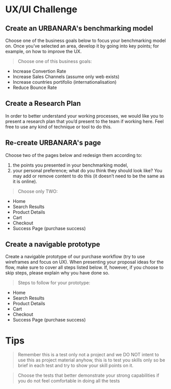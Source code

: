 # UX/UI Challenge

## Create an URBANARA's benchmarking model

Choose one of the business goals below to focus your benchmarking model on. Once you’ve selected an area, develop it by going into key points; for example, on how to improve the UX.

> Choose one of this business goals:
* Increase Convertion Rate
* Increase Sales Channels (assume only web exists)
* Increase countries portifolio (internationalisation)
* Reduce Bounce Rate

## Create a Research Plan

In order to better understand your working processes, we would like you to present a research plan that you’d present to the team if working here. Feel free to use any kind of technique or tool to do this.
  
## Re-create URBANARA's page

Choose two of the pages below and redesign them according to:

1. the points you presented in your benchmarking model,
2. your personal preference; what do you think they should look like? You may add or remove content to do this (it doesn’t need to be the same as it is online).

> Choose only TWO:
- Home
- Search Results
- Product Details
- Cart
- Checkout
- Success Page (purchase success)

## Create a navigable prototype 

Create a navigable prototype of our purchase workflow (try to use wireframes and focus on UX). When presenting your proposal ideas for the flow, make sure to cover all steps listed below. If, however, if you choose to skip steps, please explain why you have done so.

> Steps to follow for your prototype:
- Home
- Search Results
- Product Details
- Cart
- Checkout
- Success Page (purchase success)

# Tips

> Remember this is a test only not a project and we DO NOT intent to use this as project material anyhow, this is to test you skills only so be brief in each test and try to show your skill points on it.

> Choose the tests that better demonstrate your strong capabilities if you do not feel comfortable in doing all the tests
